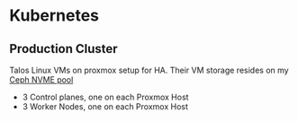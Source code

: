# Kubernetes

## Production Cluster
Talos Linux VMs on proxmox setup for HA. Their VM storage resides on my [Ceph NVME pool](../infrastructure/storage-ceph.md)

* 3 Control planes, one on each Proxmox Host
* 3 Worker Nodes, one on each Proxmox Host


